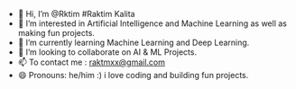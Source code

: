 - 👋 Hi, I’m @Rktim #Raktim Kalita
- 👀 I’m interested in Artificial Intelligence and Machine Learning as well as making fun projects.
- 🌱 I’m currently learning Machine Learning and Deep Learning.
- 💞️ I’m looking to collaborate on AI & ML Projects.
- 📫 To contact me : raktmxx@gmail.com
- 😄 Pronouns: he/him
  :) i love coding and building fun projects.
  
<!---
Rktim/Rktim is a ✨ special ✨ repository because its `README.md` (this file) appears on your GitHub profile.
You can click the Preview link to take a look at your changes.
--->
